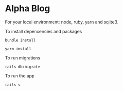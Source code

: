 # Alpha Blog

For your local environment: node, ruby, yarn and sqlite3.

To install depencencies and packages
```
bundle install

yarn install
```

To run migrations
```
rails db:migrate
```

To run the app

```
rails s
```